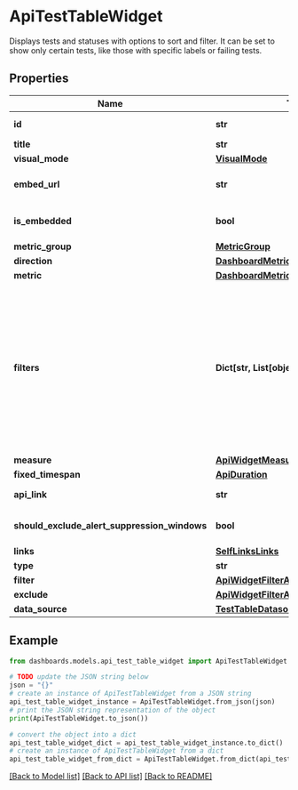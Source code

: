 # ApiTestTableWidget

Displays tests and statuses with options to sort and filter. It can be set to show only certain tests, like those with specific labels or failing tests.

## Properties

Name | Type | Description | Notes
------------ | ------------- | ------------- | -------------
**id** | **str** | Identifier of the widget. | [optional] [readonly] 
**title** | **str** | Title of the widget | [optional] 
**visual_mode** | [**VisualMode**](VisualMode.md) |  | [optional] 
**embed_url** | **str** | When &#x60;isEmbedded&#x60; is set to &#x60;true&#x60;, an &#x60;embedUrl&#x60; is provided. | [optional] [readonly] 
**is_embedded** | **bool** | Set to &#x60;true&#x60; if widget is marked as embedded; otherwise, set to &#x60;false&#x60;. | [optional] 
**metric_group** | [**MetricGroup**](MetricGroup.md) |  | [optional] 
**direction** | [**DashboardMetricDirection**](DashboardMetricDirection.md) |  | [optional] 
**metric** | [**DashboardMetric**](DashboardMetric.md) |  | [optional] 
**filters** | **Dict[str, List[object]]** | (Optional) Specifies the filters applied to the widget. When present, the &#x60;filters&#x60; property displays. Each filter object has two properties: &#x60;filterProperty&#x60; and &#x60;filterValue&#x60;. The &#x60;filterProperty&#x60; can be values like &#x60;AGENT&#x60;, &#x60;ENDPOINT_MACHINE_ID&#x60;, &#x60;TEST&#x60;, &#x60;MONITOR&#x60;, etc.  The &#x60;filterValue&#x60; represents an identifier array of the selected property. | [optional] 
**measure** | [**ApiWidgetMeasure**](ApiWidgetMeasure.md) |  | [optional] 
**fixed_timespan** | [**ApiDuration**](ApiDuration.md) |  | [optional] 
**api_link** | **str** |  | [optional] [readonly] 
**should_exclude_alert_suppression_windows** | **bool** | Excludes alert suppression window data if set to &#x60;true&#x60;. | [optional] 
**links** | [**SelfLinksLinks**](SelfLinksLinks.md) |  | [optional] 
**type** | **str** | Test Table widget type, | 
**filter** | [**ApiWidgetFilterApiTestTableFilterKey**](ApiWidgetFilterApiTestTableFilterKey.md) |  | [optional] 
**exclude** | [**ApiWidgetFilterApiTestTableFilterKey**](ApiWidgetFilterApiTestTableFilterKey.md) |  | [optional] 
**data_source** | [**TestTableDatasource**](TestTableDatasource.md) |  | [optional] 

## Example

```python
from dashboards.models.api_test_table_widget import ApiTestTableWidget

# TODO update the JSON string below
json = "{}"
# create an instance of ApiTestTableWidget from a JSON string
api_test_table_widget_instance = ApiTestTableWidget.from_json(json)
# print the JSON string representation of the object
print(ApiTestTableWidget.to_json())

# convert the object into a dict
api_test_table_widget_dict = api_test_table_widget_instance.to_dict()
# create an instance of ApiTestTableWidget from a dict
api_test_table_widget_from_dict = ApiTestTableWidget.from_dict(api_test_table_widget_dict)
```
[[Back to Model list]](../README.md#documentation-for-models) [[Back to API list]](../README.md#documentation-for-api-endpoints) [[Back to README]](../README.md)


